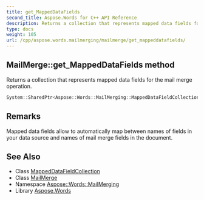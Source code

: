 ```yaml
---
title: get_MappedDataFields
second_title: Aspose.Words for C++ API Reference
description: Returns a collection that represents mapped data fields for the mail merge operation.
type: docs
weight: 105
url: /cpp/aspose.words.mailmerging/mailmerge/get_mappeddatafields/
---
```

## MailMerge::get_MappedDataFields method


Returns a collection that represents mapped data fields for the mail merge operation.

```cpp
System::SharedPtr<Aspose::Words::MailMerging::MappedDataFieldCollection> Aspose::Words::MailMerging::MailMerge::get_MappedDataFields()
```

## Remarks


Mapped data fields allow to automatically map between names of fields in your data source and names of mail merge fields in the document. 
## See Also

* Class [MappedDataFieldCollection](../../mappeddatafieldcollection/)
* Class [MailMerge](../)
* Namespace [Aspose::Words::MailMerging](../../)
* Library [Aspose.Words](../../../)
